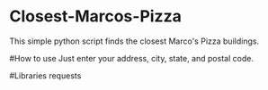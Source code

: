# Closest-Marcos-Pizza
This simple python script finds the closest Marco's Pizza buildings.

#How to use
Just enter your address, city, state, and postal code.

#Libraries
requests

